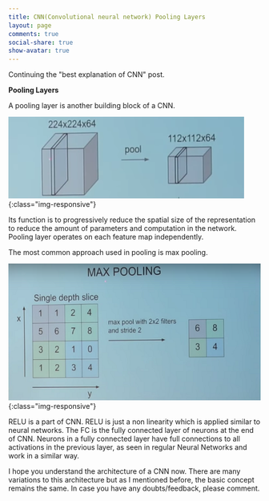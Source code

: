 ```yaml
---
title: CNN(Convolutional neural network) Pooling Layers
layout: page
comments: true
social-share: true
show-avatar: true
---
```


Continuing the "best explanation of CNN" post.

**Pooling Layers**

A pooling layer is another building block of a CNN.

![Pooling](/pooling.png){:class="img-responsive"}

Its function is to progressively reduce the spatial size of the representation to reduce the amount of parameters and computation in the network. Pooling layer operates on each feature map independently.

The most common approach used in pooling is max pooling.

![Max_Pooling](/max_pooling.png){:class="img-responsive"}

RELU is a part of CNN. RELU is just a non linearity which is applied similar to neural networks. The FC is the fully connected layer of neurons at the end of CNN. Neurons in a fully connected layer have full connections to all activations in the previous layer, as seen in regular Neural Networks and work in a similar way.

I hope you understand the architecture of a CNN now. There are many variations to this architecture but as I mentioned before, the basic concept remains the same. In case you have any doubts/feedback, please comment.